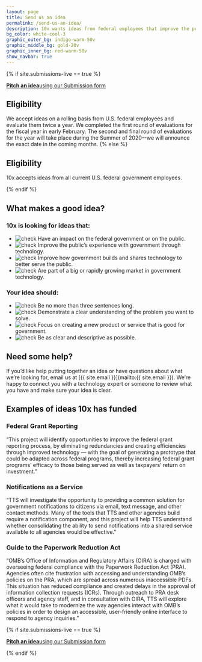 ```yaml
---
layout: page
title: Send us an idea
permalink: /send-us-an-idea/
description: 10x wants ideas from federal employees that improve the public’s experience with government through technology.
bg_color: white-cool-3
graphic_outer_bg: indigo-warm-50v
graphic_middle_bg: gold-20v
graphic_inner_bg: red-warm-50v
show_navbar: true
---
```


{% if site.submissions-live == true %}

<div class="g-row tablet:display-flex tablet:align-items-center clearfix">
  <a href="https://feedback.gsa.gov/jfe/form/SV_1Im8dTPnjnV3HpP" class="g-col tablet:g-col-auto background-color-red-warm-50v color-white padding-2 border-radius-small tablet:margin-right-3 text-decoration-none hover:background-color-indigo-warm-50v text-align-center margin-top-2 tablet:margin-top-0"><strong class="tablet:font-sans-8">Pitch an idea</strong><span class="font-sans-6 font-weight-300 display-block color-white">using our Submission form</span></a>
</div>

<h2 class="docs-h2">Eligibility</h2>

We accept ideas on a rolling basis from U.S. federal employees and evaluate them twice a year. We completed the first round of evaluations for the fiscal year in early February. The second and final round of evaluations for the year will take place during the Summer of 2020--we will announce the exact date in the coming months.
{% else %}

<h2 class="docs-h2">Eligibility</h2>

10x accepts ideas from all current U.S. federal government employees.

{% endif %}

<h2 class="docs-h2">What makes a good idea?</h2>

<h3><strong>10x is looking for ideas that:</strong></h3>

<ul class="line-height-small tablet:line-height-base">
  <li class="text-indent-neg-3 padding-left-3 tablet:text-indent-neg-4 tablet:padding-left-4">
    <img class="display-line-block width-2 tablet:width-3 margin-right-p5 position-relative bottom-2px vertical-align-middle" src="{{ '/assets/img/check.svg' | relative_url }}" alt="check">
    Have an impact on the federal government or on the public.
  </li>
  <li class="text-indent-neg-3 padding-left-3 tablet:text-indent-neg-4 tablet:padding-left-4">
    <img class="display-line-block width-2 tablet:width-3 margin-right-p5 position-relative bottom-2px vertical-align-middle" src="{{ '/assets/img/check.svg' | relative_url }}" alt="check">
    Improve the public’s experience with government through technology.</li>
  <li class="text-indent-neg-3 padding-left-3 tablet:text-indent-neg-4 tablet:padding-left-4">
    <img class="display-line-block width-2 tablet:width-3 margin-right-p5 position-relative bottom-2px vertical-align-middle" src="{{ '/assets/img/check.svg' | relative_url }}" alt="check">
    Improve how government builds and shares technology to better serve the public.</li>
  <li class="text-indent-neg-3 padding-left-3 tablet:text-indent-neg-4 tablet:padding-left-4">
    <img class="display-line-block width-2 tablet:width-3 margin-right-p5 position-relative bottom-2px vertical-align-middle" src="{{ '/assets/img/check.svg' | relative_url }}" alt="check">
    Are part of a big or rapidly growing market in government technology.</li>
</ul>

<h3><strong>Your idea should:</strong></h3>

<ul class="line-height-small">
  <li class="text-indent-neg-3 padding-left-3 tablet:text-indent-neg-4 tablet:padding-left-4">
    <img class="display-line-block width-2 tablet:width-3 margin-right-p5 position-relative bottom-2px vertical-align-middle" src="{{ '/assets/img/check.svg' | relative_url }}" alt="check">
    Be no more than three sentences long.</li>
  <li class="text-indent-neg-3 padding-left-3 tablet:text-indent-neg-4 tablet:padding-left-4">
    <img class="display-line-block width-2 tablet:width-3 margin-right-p5 position-relative bottom-2px vertical-align-middle" src="{{ '/assets/img/check.svg' | relative_url }}" alt="check">
    Demonstrate a clear understanding of the problem you want to solve.</li>
  <li class="text-indent-neg-3 padding-left-3 tablet:text-indent-neg-4 tablet:padding-left-4">
    <img class="display-line-block width-2 tablet:width-3 margin-right-p5 position-relative bottom-2px vertical-align-middle" src="{{ '/assets/img/check.svg' | relative_url }}" alt="check">
    Focus on creating a new product or service that is good for government.</li>
  <li class="text-indent-neg-3 padding-left-3 tablet:text-indent-neg-4 tablet:padding-left-4">
    <img class="display-line-block width-2 tablet:width-3 margin-right-p5 position-relative bottom-2px vertical-align-middle" src="{{ '/assets/img/check.svg' | relative_url }}" alt="check">
    Be as clear and descriptive as possible.</li>
</ul>

<h2 class="docs-h2">Need some help?</h2>

If you’d like help putting together an idea or have questions about what we’re looking for, email us at [{{ site.email }}](mailto:{{ site.email }}). We’re happy to connect you with a technology expert or someone to review what you have and make sure your idea is clear.

<h2 class="docs-h2">Examples of ideas 10x has funded</h2>

<div class="usa-card">
  <h3 class="margin-top-0">Federal Grant Reporting</h3>
  <p>“This project will identify opportunities to improve the federal grant reporting process, by eliminating redundancies and creating efficiencies through improved technology — with the goal of generating a prototype that could be adapted across federal programs, thereby increasing federal grant programs’ efficacy to those being served as well as taxpayers’ return on investment.”</p>
</div>

<div class="usa-card">
  <h3 class="margin-top-0">Notifications as a Service</h3>
  <p>“TTS will investigate the opportunity to providing a common solution for government notifications to citizens via email, text message, and other contact methods. Many of the tools that TTS and other agencies build require a notification component, and this project will help TTS understand whether consolidating the ability to send notifications into a shared service available to all agencies would be effective.”</p>
</div>

<div class="usa-card">
  <h3 class="margin-top-0">Guide to the Paperwork Reduction Act</h3>
  <p>“OMB’s Office of Information and Regulatory Affairs (OIRA) is charged with overseeing federal compliance with the Paperwork Reduction Act (PRA). Agencies often cite frustration with accessing and understanding OMB’s policies on the PRA, which are spread across numerous inaccessible PDFs. This situation has reduced compliance and created delays in the approval of information collection requests (ICRs). Through outreach to PRA desk officers and agency staff, and in consultation with OIRA, TTS will explore what it would take to modernize the way agencies interact with OMB’s policies in order to design an accessible, user-friendly online interface to respond to agency inquiries.”</p>
</div>

{% if site.submissions-live == true %}

<div class="g-row tablet:display-flex tablet:align-items-center clearfix margin-top-2 tablet:margin-top-6">
  <a href="https://feedback.gsa.gov/jfe/form/SV_1Im8dTPnjnV3HpP" class="g-col tablet:g-col-auto background-color-red-warm-50v color-white padding-2 border-radius-small tablet:margin-right-5 text-decoration-none hover:background-color-indigo-warm-50v text-align-center margin-top-2 tablet:margin-top-0"><strong class="tablet:font-sans-8">Pitch an idea</strong><span class="font-sans-6 font-weight-300 display-block color-white">using our Submission form</span></a>
</div>

{% endif %}
